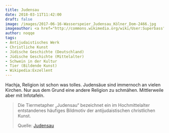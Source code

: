 ```yaml
---
title: Judensau
date: 2018-03-11T11:42:00
draft: false
image: /images/2017-06-16-Wasserspeier_Judensau_Kölner_Dom-2466.jpg
imageauthor: <a href="http://commons.wikimedia.org/wiki/User:Superbass" title="User:Superbass">Superbass</a>
author: noqqe
tags:
- Antijudaistisches Werk
- Christliche Kunst
- Jüdische Geschichte (Deutschland)
- Jüdische Geschichte (Mittelalter)
- Schwein in der Kultur
- Tier (Bildende Kunst)
- Wikipedia:Exzellent
---
```


Hachja, Religion ist schon was tolles. Judensäue sind immernoch an vielen
Kirchen. Nur aus dem Grund eine andere Religion zu schmähen. Mittlerweile aber
mit Infotafeln.

> Die Tiermetapher „Judensau“ bezeichnet ein im Hochmittelalter entstandenes
> häufiges Bildmotiv der antijudaistischen christlichen Kunst.
>
> Quelle: [Judensau](https://de.wikipedia.org/wiki/Judensau)